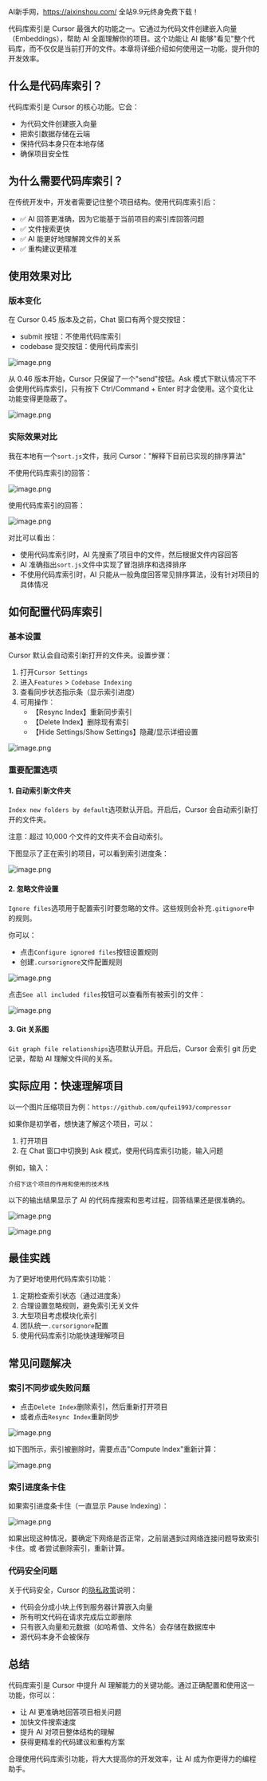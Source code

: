 AI新手网，https://aixinshou.com/  全站9.9元终身免费下载！

代码库索引是 Cursor 最强大的功能之一。它通过为代码文件创建嵌入向量（Embeddings），帮助 AI 全面理解你的项目。这个功能让 AI 能够"看见"整个代码库，而不仅仅是当前打开的文件。本章将详细介绍如何使用这一功能，提升你的开发效率。

## 什么是代码库索引？

代码库索引是 Cursor 的核心功能。它会：

* 为代码文件创建嵌入向量
* 把索引数据存储在云端
* 保持代码本身只在本地存储
* 确保项目安全性

## 为什么需要代码库索引？

在传统开发中，开发者需要记住整个项目结构。使用代码库索引后：

* ✅ AI 回答更准确，因为它能基于当前项目的索引库回答问题
* ✅ 文件搜索更快
* ✅ AI 能更好地理解跨文件的关系
* ✅ 重构建议更精准

## 使用效果对比

### 版本变化

在 Cursor 0.45 版本及之前，Chat 窗口有两个提交按钮：

* submit 按钮：不使用代码库索引
* codebase 提交按钮：使用代码库索引

![image.png](https://p3-juejin.byteimg.com/tos-cn-i-k3u1fbpfcp/4adb2701d39247d9bd6112020653fcfc~tplv-k3u1fbpfcp-jj-mark:1600:0:0:0:q75.jpg#?w=772&h=239&s=22210&e=png&b=1c1c1c)

从 0.46 版本开始，Cursor 只保留了一个"send"按钮。Ask 模式下默认情况下不会使用代码库索引，只有按下 Ctrl/Command + Enter 时才会使用。这个变化让功能变得更隐蔽了。

![image.png](https://p1-juejin.byteimg.com/tos-cn-i-k3u1fbpfcp/7df1a8ac802e45498fbcdbcd6a59c1b6~tplv-k3u1fbpfcp-jj-mark:1600:0:0:0:q75.jpg#?w=1400&h=294&s=36016&e=png&b=2f2f2f)

### 实际效果对比

我在本地有一个`sort.js`文件，我问 Cursor："解释下目前已实现的排序算法"

不使用代码库索引的回答：

![image.png](https://p1-juejin.byteimg.com/tos-cn-i-k3u1fbpfcp/b4f749086f0a4334b01e4c79502b1d44~tplv-k3u1fbpfcp-jj-mark:1600:0:0:0:q75.jpg#?w=2426&h=1658&s=680580&e=png&b=1e1e1e)

使用代码库索引的回答：

![image.png](https://p3-juejin.byteimg.com/tos-cn-i-k3u1fbpfcp/c202f08f4bcc44c4970798068dbd1c66~tplv-k3u1fbpfcp-jj-mark:1600:0:0:0:q75.jpg#?w=2454&h=1686&s=478742&e=png&b=202020)

对比可以看出：

* 使用代码库索引时，AI 先搜索了项目中的文件，然后根据文件内容回答
* AI 准确指出`sort.js`文件中实现了冒泡排序和选择排序
* 不使用代码库索引时，AI 只能从一般角度回答常见排序算法，没有针对项目的具体情况

## 如何配置代码库索引

### 基本设置

Cursor 默认会自动索引新打开的文件夹。设置步骤：

1. 打开`Cursor Settings`
2. 进入`Features` > `Codebase Indexing`
3. 查看同步状态指示条（显示索引进度）
4. 可用操作：
   * 【Resync Index】重新同步索引
   * 【Delete Index】删除现有索引
   * 【Hide Settings/Show Settings】隐藏/显示详细设置

![image.png](https://p6-juejin.byteimg.com/tos-cn-i-k3u1fbpfcp/5239541ad02e4b198eaac1e2aceac853~tplv-k3u1fbpfcp-jj-mark:1600:0:0:0:q75.jpg#?w=1958&h=1148&s=211434&e=png&b=202020)

### 重要配置选项

#### 1\. 自动索引新文件夹

`Index new folders by default`选项默认开启。开启后，Cursor 会自动索引新打开的文件夹。

注意：超过 10,000 个文件的文件夹不会自动索引。

下图显示了正在索引的项目，可以看到索引进度条：

![image.png](https://p1-juejin.byteimg.com/tos-cn-i-k3u1fbpfcp/757383739132480bbd049f51e70b5ec3~tplv-k3u1fbpfcp-jj-mark:1600:0:0:0:q75.jpg#?w=988&h=642&s=84085&e=png&b=202020)

#### 2\. 忽略文件设置

`Ignore files`选项用于配置索引时要忽略的文件。这些规则会补充`.gitignore`中的规则。

你可以：

* 点击`Configure ignored files`按钮设置规则
* 创建`.cursorignore`文件配置规则

![image.png](https://p3-juejin.byteimg.com/tos-cn-i-k3u1fbpfcp/7979ab3753c24ffda021132bb9357501~tplv-k3u1fbpfcp-jj-mark:1600:0:0:0:q75.jpg#?w=1450&h=278&s=61772&e=png&b=1d1d1d)

点击`See all included files`按钮可以查看所有被索引的文件：

![image.png](https://p1-juejin.byteimg.com/tos-cn-i-k3u1fbpfcp/5a5cf97d5054475caf8a5a22bbcaa5bc~tplv-k3u1fbpfcp-jj-mark:1600:0:0:0:q75.jpg#?w=1202&h=516&s=59508&e=png&b=1f1f1f)

#### 3\. Git 关系图

`Git graph file relationships`选项默认开启。开启后，Cursor 会索引 git 历史记录，帮助 AI 理解文件间的关系。

## 实际应用：快速理解项目

以一个图片压缩项目为例：`https://github.com/qufei1993/compressor`

如果你是初学者，想快速了解这个项目，可以：

1. 打开项目
2. 在 Chat 窗口中切换到 Ask 模式，使用代码库索引功能，输入问题

例如，输入：

```text
介绍下这个项目的作用和使用的技术栈
```

以下的输出结果显示了 AI 的代码库搜索和思考过程，回答结果还是很准确的。

![image.png](https://p1-juejin.byteimg.com/tos-cn-i-k3u1fbpfcp/ab4b7896c96b47b7896eb757e6526c2a~tplv-k3u1fbpfcp-jj-mark:1600:0:0:0:q75.jpg#?w=1504&h=1226&s=320307&e=png&b=1c1c1c)

![image.png](https://p3-juejin.byteimg.com/tos-cn-i-k3u1fbpfcp/dd94f48e110d44d384ab643b785b8105~tplv-k3u1fbpfcp-jj-mark:1600:0:0:0:q75.jpg#?w=1500&h=1058&s=156967&e=png&b=1c1c1c)

## 最佳实践

为了更好地使用代码库索引功能：

1. 定期检查索引状态（通过进度条）
2. 合理设置忽略规则，避免索引无关文件
3. 大型项目考虑模块化索引
4. 团队统一`.cursorignore`配置
5. 使用代码库索引功能快速理解项目

## 常见问题解决

### 索引不同步或失败问题

* 点击`Delete Index`删除索引，然后重新打开项目
* 或者点击`Resync Index`重新同步

![image.png](https://p1-juejin.byteimg.com/tos-cn-i-k3u1fbpfcp/fb9cd0c300d44ea48d36be32ebe2a476~tplv-k3u1fbpfcp-jj-mark:1600:0:0:0:q75.jpg#?w=1144&h=476&s=51282&e=png&b=1f1f1f)

如下图所示，索引被删除时，需要点击"Compute Index"重新计算：

![image.png](https://p3-juejin.byteimg.com/tos-cn-i-k3u1fbpfcp/d852902ce25841179a0251ed76f0164d~tplv-k3u1fbpfcp-jj-mark:1600:0:0:0:q75.jpg#?w=1788&h=569&s=126233&e=png&b=191919)

### 索引进度条卡住

如果索引进度条卡住（一直显示 Pause Indexing）：

![image.png](https://p9-juejin.byteimg.com/tos-cn-i-k3u1fbpfcp/0ed68b0bdc06457195f07d7a2dc4a444~tplv-k3u1fbpfcp-jj-mark:1600:0:0:0:q75.jpg#?w=1168&h=346&s=45630&e=png&b=202020)

如果出现这种情况，要确定下网络是否正常，之前层遇到过网络连接问题导致索引卡住。或 者尝试删除索引，重新计算。

### 代码安全问题

关于代码安全，Cursor 的[隐私政策](https://www.cursor.com/privacy "https://www.cursor.com/privacy")说明：

* 代码会分成小块上传到服务器计算嵌入向量
* 所有明文代码在请求完成后立即删除
* 只有嵌入向量和元数据（如哈希值、文件名）会存储在数据库中
* 源代码本身不会被保存

## 总结

代码库索引是 Cursor 中提升 AI 理解能力的关键功能。通过正确配置和使用这一功能，你可以：

* 让 AI 更准确地回答项目相关问题
* 加快文件搜索速度
* 提升 AI 对项目整体结构的理解
* 获得更精准的代码建议和重构方案

合理使用代码库索引功能，将大大提高你的开发效率，让 AI 成为你更得力的编程助手。